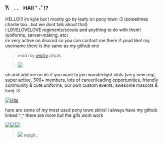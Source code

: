 ### 𐙚 . .　HAII ⁺ ˖˚ !?
HELLO!!! im kyle but i mostly go by leafy on pony town :3 (sometimes charlie too.. but we dont talk about that)   
i LOVELOVELOVE regiments/scouts and anything to do with them! (uniforms, server-making, etc)   
im very active on discord so you can contact me there if youd like! my username there is the same as my github one  
> read my [rentry](https://www.rentry.co/leafify) plspls

> ![](https://i.pinimg.com/564x/0b/a6/13/0ba61311453901d12467b1c3993aae6e.jpg)

oh and add me on dc if you want to join wonderlight idols (very new regi, super active, 300+ members, lots of career/leading opportunities, friendly community & cute uniforms, our own custom events, awesome mascots & lore) :3

[![Hits](https://hits.seeyoufarm.com/api/count/incr/badge.svg?url=https%3A%2F%2Fgithub.com%2Fleafaqua%2Fhit-counter&count_bg=%231E1E1E&title_bg=%23696969&icon=github.svg&icon_color=%23E7E7E7&title=VISITORS&edge_flat=false)](https://hits.seeyoufarm.com)

here are some of my most used pony town skins! i always have my github linked ^_^ there are more but the gifs wont work

![](https://i.postimg.cc/2jHb7C8h/pony-town-nirvanas-better-than-violet-trot-blinking-padded-1x.gif)![](https://i.postimg.cc/L50J930N/pony-town-i-my-green-bf-avm-trot-blinking-padded-ponyplush-1x.gif)![](https://i.postimg.cc/pdNn5kVS/pony-town-uranus-solarballs-M-W-GF-trot-blinking-padded-1x.gif)

> ![](https://media.discordapp.net/attachments/1260178394184814632/1260252320634241177/IMG_2346.png?ex=668ea4ef&is=668d536f&hm=525a881bc9eb8bd68b1729ab2c34471249d3607d133d592c095ee290b2aeab79&=&format=webp&quality=lossless&width=1317&height=662)
> neigh..
